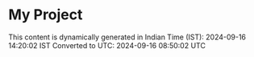 # My Project

This content is dynamically generated in Indian Time (IST): 2024-09-16 14:20:02 IST
Converted to UTC: 2024-09-16 08:50:02 UTC
